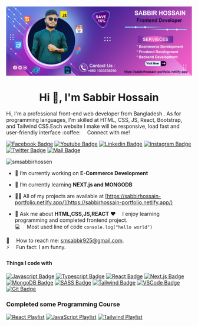 
![Github Banner](assets/cover.jpg)
<h1 align="center">Hi 👋, I'm Sabbir Hossain</h1>
Hi, I'm a professional front-end web developer from Bangladesh . As for programming languages, I'm skilled at HTML, CSS, JS, React, Bootstrap, and Tailwind CSS.Each website I make will be responsive, load fast and user-friendly interface
:coffee: &emsp;Connect with me!<br/>

[![Facebook Badge](https://img.shields.io/badge/Facebook-1877F2?style=for-the-badge&logo=facebook&logoColor=white)](https://facebook.com/sabbir.hossan.3762) [![Youtube Badge](https://img.shields.io/badge/YouTube-FF0000?style=for-the-badge&logo=youtube&logoColor=white)](https://youtube.com/learnwithsumit) [![Linkedin Badge](https://img.shields.io/badge/LinkedIn-0077B5?style=for-the-badge&logo=linkedin&logoColor=white)](https://www.linkedin.com/in/sabbir-hossain-a52758266/) [![Instagram Badge](https://img.shields.io/badge/Instagram-E4405F?style=for-the-badge&logo=instagram&logoColor=white)](https://instagram.com/learnwithsumit) [![Twitter Badge](https://img.shields.io/badge/Twitter-1DA1F2?style=for-the-badge&logo=twitter&logoColor=white)](https://twitter.com/sumit_analyzen) [![Mail Badge](https://img.shields.io/badge/Gmail-D14836?style=for-the-badge&logo=gmail&logoColor=white)](mailto:smsabbir925@gmail.com)
<p align="left"> <img src="https://komarev.com/ghpvc/?username=smsabbirhossen&label=Profile%20views&color=0e75b6&style=flat" alt="smsabbirhossen" /> </p>

- 🔭 I’m currently working on **E-Commerce Development**

- 🌱 I’m currently learning **NEXT.js and MONGODB**

- 👨‍💻 All of my projects are available at [https://sabbirhossain-portfolio.netlify.app/](https://sabbirhossain-portfolio.netlify.app/)

- 💬 Ask me about **HTML,CSS,JS,REACT**
:hearts: &emsp;I enjoy learning programming and completed frontend project. <br/>
:computer: &emsp;Most used line of code `console.log("hello world")` <br/>

:e-mail: &emsp;How to reach me: smsabbir925@gmail.com.<br/>
⚡ &emsp;Fun fact: I am funny.


#### Things I code with

[![Javascript Badge](https://img.shields.io/badge/-Javascript-F0DB4F?style=for-the-badge&labelColor=black&logo=javascript&logoColor=F0DB4F)](#) [![Typescript Badge](https://img.shields.io/badge/-Typescript-007acc?style=for-the-badge&labelColor=black&logo=typescript&logoColor=007acc)](#) [![React Badge](https://img.shields.io/badge/-React-61DBFB?style=for-the-badge&labelColor=black&logo=react&logoColor=61DBFB)](#) [![Next.js Badge](https://img.shields.io/badge/next.js-000000?style=for-the-badge&logo=nextdotjs&logoColor=white)](#) [![MongoDB Badge](https://img.shields.io/badge/MongoDB-4EA94B?style=for-the-badge&logo=mongodb&logoColor=white)](#)  [![SASS Badge](https://img.shields.io/badge/Sass-CC6699?style=for-the-badge&logo=sass&logoColor=white)](#) [![Tailwind Badge](https://img.shields.io/badge/Tailwind%20CSS-092749?style=for-the-badge&logo=tailwindcss&logoColor=06B6D4&labelColor=000000)](#) [![VSCode Badge](https://img.shields.io/badge/Visual_Studio-5C2D91?style=for-the-badge&logo=visual%20studio&logoColor=white)](#) [![Git Badge](https://img.shields.io/badge/Git-F05032?style=for-the-badge&logo=git&logoColor=white)](#)


### Completed some Programming Course

[![React Playlist](https://img.shields.io/badge/React-20232A?style=for-the-badge&logo=react&logoColor=61DAFB)](https://lwsbd.link/react)  [![JavaScript Playlist](https://img.shields.io/badge/JavaScript-323330?style=for-the-badge&logo=javascript&logoColor=F7DF1E)](https://lwsbd.link/startjs) [![Tailwind Playlist](https://img.shields.io/badge/Tailwind%20CSS-092749?style=for-the-badge&logo=tailwindcss&logoColor=06B6D4&labelColor=000000)](https://lwsbd.link/tp)


